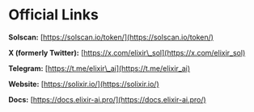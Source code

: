 # Official Links

**Solscan:** [https://solscan.io/token/](https://solscan.io/token/)

**X (formerly Twitter):** [https://x.com/elixir\_sol](https://x.com/elixir_sol)

**Telegram:** [https://t.me/elixir\_ai](https://t.me/elixir_ai)

**Website:** [https://solixir.io/](https://solixir.io/)


**Docs:** [https://docs.elixir-ai.pro/](https://docs.elixir-ai.pro/)
